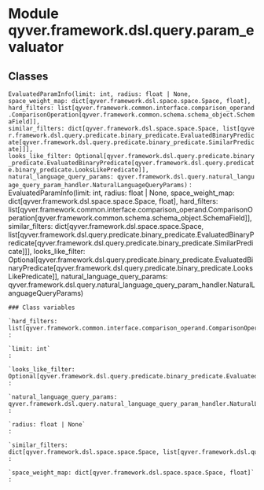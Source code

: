 Module qyver.framework.dsl.query.param_evaluator
======================================================

Classes
-------

`EvaluatedParamInfo(limit: int, radius: float | None, space_weight_map: dict[qyver.framework.dsl.space.space.Space, float], hard_filters: list[qyver.framework.common.interface.comparison_operand.ComparisonOperation[qyver.framework.common.schema.schema_object.SchemaField]], similar_filters: dict[qyver.framework.dsl.space.space.Space, list[qyver.framework.dsl.query.predicate.binary_predicate.EvaluatedBinaryPredicate[qyver.framework.dsl.query.predicate.binary_predicate.SimilarPredicate]]], looks_like_filter: Optional[qyver.framework.dsl.query.predicate.binary_predicate.EvaluatedBinaryPredicate[qyver.framework.dsl.query.predicate.binary_predicate.LooksLikePredicate]], natural_language_query_params: qyver.framework.dsl.query.natural_language_query_param_handler.NaturalLanguageQueryParams)`
:   EvaluatedParamInfo(limit: int, radius: float | None, space_weight_map: dict[qyver.framework.dsl.space.space.Space, float], hard_filters: list[qyver.framework.common.interface.comparison_operand.ComparisonOperation[qyver.framework.common.schema.schema_object.SchemaField]], similar_filters: dict[qyver.framework.dsl.space.space.Space, list[qyver.framework.dsl.query.predicate.binary_predicate.EvaluatedBinaryPredicate[qyver.framework.dsl.query.predicate.binary_predicate.SimilarPredicate]]], looks_like_filter: Optional[qyver.framework.dsl.query.predicate.binary_predicate.EvaluatedBinaryPredicate[qyver.framework.dsl.query.predicate.binary_predicate.LooksLikePredicate]], natural_language_query_params: qyver.framework.dsl.query.natural_language_query_param_handler.NaturalLanguageQueryParams)

    ### Class variables

    `hard_filters: list[qyver.framework.common.interface.comparison_operand.ComparisonOperation[qyver.framework.common.schema.schema_object.SchemaField]]`
    :

    `limit: int`
    :

    `looks_like_filter: Optional[qyver.framework.dsl.query.predicate.binary_predicate.EvaluatedBinaryPredicate[qyver.framework.dsl.query.predicate.binary_predicate.LooksLikePredicate]]`
    :

    `natural_language_query_params: qyver.framework.dsl.query.natural_language_query_param_handler.NaturalLanguageQueryParams`
    :

    `radius: float | None`
    :

    `similar_filters: dict[qyver.framework.dsl.space.space.Space, list[qyver.framework.dsl.query.predicate.binary_predicate.EvaluatedBinaryPredicate[qyver.framework.dsl.query.predicate.binary_predicate.SimilarPredicate]]]`
    :

    `space_weight_map: dict[qyver.framework.dsl.space.space.Space, float]`
    :
